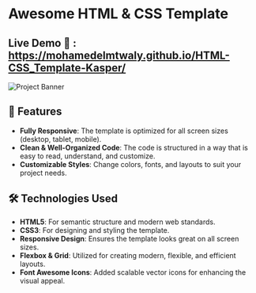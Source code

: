 #  Awesome HTML & CSS Template
##  Live Demo 🔗 : https://mohamedelmtwaly.github.io/HTML-CSS_Template-Kasper/
![Project Banner](banner.PNG)
## 🚀 Features

- **Fully Responsive**: The template is optimized for all screen sizes (desktop, tablet, mobile).
- **Clean & Well-Organized Code**: The code is structured in a way that is easy to read, understand, and customize.
- **Customizable Styles**: Change colors, fonts, and layouts to suit your project needs.

## 🛠️ Technologies Used

- **HTML5**: For semantic structure and modern web standards.
- **CSS3**: For designing and styling the template.
- **Responsive Design**: Ensures the template looks great on all screen sizes.
- **Flexbox & Grid**: Utilized for creating modern, flexible, and efficient layouts.
- **Font Awesome Icons**: Added scalable vector icons for enhancing the visual appeal.
